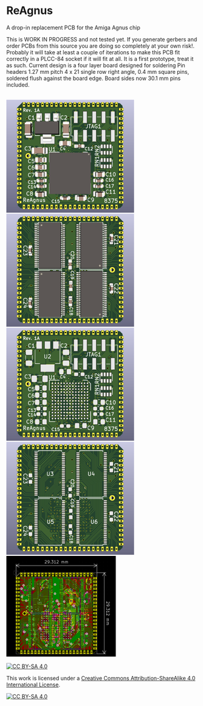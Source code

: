 # ReAgnus
A drop-in replacement PCB for the Amiga Agnus chip


This is WORK IN PROGRESS and not tested yet. If you generate gerbers and order PCBs from this source you are doing so completely at your own risk!. Probably it will take at least a couple of iterations to make this PCB fit correctly in a PLCC-84 socket if it will fit at all. It is a first prototype, treat it as such. Current design is a four layer board designed for soldering Pin headers 1.27 mm pitch 4 x 21 single row right angle, 0.4 mm square pins, soldered flush against the board edge. Board sides now 30.1 mm pins included.

<br />

<a href="images/screenshot_pic1.png">
<img src="images/screenshot_pic1.png" width="336" height="296">
</a>
<a href="images/screenshot_pic2.png">
<img src="images/screenshot_pic2.png" width="336" height="296">
</a>

<br />

<a href="images/screenshot_pic3.png">
<img src="images/screenshot_pic3.png" width="336" height="296">
</a>
<a href="images/screenshot_pic4.png">
<img src="images/screenshot_pic4.png" width="336" height="296">
</a>

<br />

<a href="images/screenshot_pic5.png">
<img src="images/screenshot_pic5.png" width="288" height="264">
</a>

[![CC BY-SA 4.0][cc-by-sa-shield]][cc-by-sa]

This work is licensed under a
[Creative Commons Attribution-ShareAlike 4.0 International License][cc-by-sa].

[![CC BY-SA 4.0][cc-by-sa-image]][cc-by-sa]

[cc-by-sa]: http://creativecommons.org/licenses/by-sa/4.0/
[cc-by-sa-image]: https://licensebuttons.net/l/by-sa/4.0/88x31.png
[cc-by-sa-shield]: https://img.shields.io/badge/License-CC%20BY--SA%204.0-lightgrey.svg
